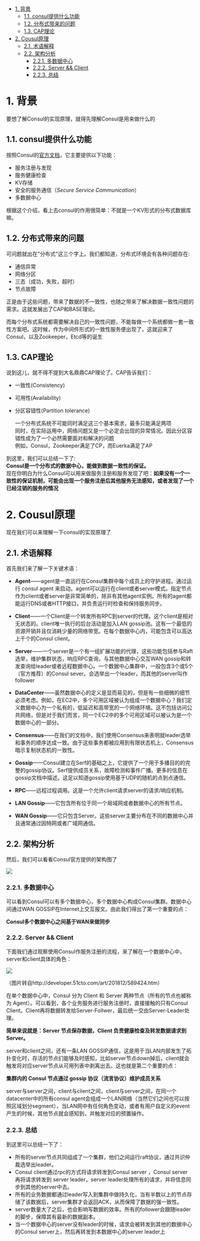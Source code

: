 <!-- TOC -->

- [1. 背景](#1-%E8%83%8C%E6%99%AF)
  - [1.1. consul提供什么功能](#11-consul%E6%8F%90%E4%BE%9B%E4%BB%80%E4%B9%88%E5%8A%9F%E8%83%BD)
  - [1.2. 分布式带来的问题](#12-%E5%88%86%E5%B8%83%E5%BC%8F%E5%B8%A6%E6%9D%A5%E7%9A%84%E9%97%AE%E9%A2%98)
  - [1.3. CAP理论](#13-cap%E7%90%86%E8%AE%BA)
- [2. Cousul原理](#2-cousul%E5%8E%9F%E7%90%86)
  - [2.1. 术语解释](#21-%E6%9C%AF%E8%AF%AD%E8%A7%A3%E9%87%8A)
  - [2.2. 架构分析](#22-%E6%9E%B6%E6%9E%84%E5%88%86%E6%9E%90)
    - [2.2.1. 多数据中心](#221-%E5%A4%9A%E6%95%B0%E6%8D%AE%E4%B8%AD%E5%BF%83)
    - [2.2.2. Server && Client](#222-server--client)
    - [2.2.3. 总结](#223-%E6%80%BB%E7%BB%93)

<!-- /TOC -->

# 1. 背景
要想了解Consul的实现原理，就得先理解Consul是用来做什么的

## 1.1. consul提供什么功能
按照Consul的[官方文档](https://www.consul.io/intro/index.html)，它主要提供以下功能：

* 服务注册与发现
* 服务健康检查
* KV存储
* 安全的服务通信（_Secure Service Communication_）
* 多数据中心

根据这个介绍，看上去consul的作用很简单：不就是一个KV形式的分布式数据库嘛。

## 1.2. 分布式带来的问题
可问题就出在"分布式"这三个字上。我们都知道，分布式环境会有各种问题存在:

* 通信异常
* 网络分区
* 三态（成功，失败，超时）
* 节点故障

正是由于这些问题，带来了数据的不一致性，也随之带来了解决数据一致性问题的需求。这就发展出了CAP和BASE理论。

而每个分布式系统都需要解决自己的一致性问题，不能每做一个系统都做一套一致性方案吧。这时候，作为中间件形式的一致性服务便出现了，这就迎来了Consul，以及Zookeeper，Etcd等的诞生

## 1.3. CAP理论
说到这儿，就不得不提到大名鼎鼎CAP理论了。CAP告诉我们：

* 一致性\(Consistency\)
* 可用性\(Availability\)
* 分区容错性\(Partition tolerance\)

  一个分布式系统不可能同时满足这三个基本需求，最多只能满足两项  
  同时，在实际运用中，网络问题又是一个必定会出现的异常情况。因此分区容错性成为了一个必然需要面对和解决的问题  
  例如，Consul，Zookeeper满足了CP，而Euerka满足了AP

到这里，我们可以总结一下了:  
**Consul是一个分布式的数据中心，能做到数据一致性的保证。**  
现在你明白为什么Consul可以用来做服务注册和服务发现了吧：**如果没有一个一致性的保证机制，可能会出现一个服务注册后其他服务无法感知，或者发现了一个已经注销的服务的情况**

# 2. Cousul原理
现在我们可以来理解一下consul的实现原理了

## 2.1. 术语解释
首先我们来了解一下关键术语：

* **Agent**——agent是一直运行在Consul集群中每个成员上的守护进程。通过运行 consul agent 来启动。agent可以运行在client或者server模式。指定节点作为client或者server是非常简单的，除非有其他agent实例。所有的agent都能运行DNS或者HTTP接口，并负责运行时检查和保持服务同步。
* **Client**——一个Client是一个转发所有RPC到server的代理。这个client是相对无状态的。client唯一执行的后台活动是加入LAN gossip池。这有一个最低的资源开销并且仅消耗少量的网络带宽。在每个数据中心内，可能包含可以高达上千个的Consul client。
* **Server**——一个server是一个有一组扩展功能的代理，这些功能包括参与Raft选举，维护集群状态，响应RPC查询，与其他数据中心交互WAN gossip和转发查询给leader或者远程数据中心。一个数据中心集群中，一般包含3个或5个（官方推荐）的Consul sever。会选举出一个leader，而其他的server叫作follower
* **DataCenter**——虽然数据中心的定义是显而易见的，但是有一些细微的细节必须考虑。例如，在EC2中，多个可用区域被认为组成一个数据中心？我们定义数据中心为一个私有的，低延迟和高带宽的一个网络环境。这不包括访问公共网络，但是对于我们而言，同一个EC2中的多个可用区域可以被认为是一个数据中心的一部分。
* **Consensus**——在我们的文档中，我们使用Consensus来表明就leader选举和事务的顺序达成一致。由于这些事务都被应用到有限状态机上，Consensus暗示复制状态机的一致性。
* **Gossip**——Consul建立在Serf的基础之上，它提供了一个用于多播目的的完整的gossip协议。Serf提供成员关系，故障检测和事件广播。更多的信息在gossip文档中描述。这足以知道gossip使用基于UDP的随机的点到点通信。
* **RPC**——远程过程调用。这是一个允许client请求server的请求/响应机制。

* **LAN Gossip**——它包含所有位于同一个局域网或者数据中心的所有节点。

* **WAN Gossip**——它只包含Server。这些server主要分布在不同的数据中心并且通常通过因特网或者广域网通信。

## 2.2. 架构分析
然后，我们可以看看Consul官方提供的架构图了

![](/assets/consul1.png)


### 2.2.1. 多数据中心
可以看到Consul可以有多个数据中心，多个数据中心构成Consul集群。数据中心间通过WAN GOSSIP在Internet上交互报文。由此我们得出了第一个重要的点：

**Consul多个数据中心之间基于WAN来做同步**

### 2.2.2. Server && Client
下面我们通过观察使用Consul作服务注册的流程，来了解在一个数据中心中，server和client具体的角色：

![](/assets/consul2.jpg)

（图片转自http://developer.51cto.com/art/201812/589424.htm）

在单个数据中心中，Consul 分为 Client 和 Server 两种节点（所有的节点也被称为 Agent）。可以看到，各个业务服务进行服务注册时，直接接触的只有Consul Client。Client再将数据转发给Server-Follwer，最后统一交由Server-Leader处理。

**简单来说就是：Server 节点保存数据，Client 负责健康检查及转发数据请求到 Server。**

server和client之间，还有一条LAN GOSSIP通信，这是用于当LAN内部发生了拓扑变化时，存活的节点们能够及时感知，比如server节点down掉后，client就会触发将对应server节点从可用列表中剥离出去。这也就是第二个重要的点：

**集群内的 Consul 节点通过 gossip 协议（流言协议）维护成员关系**

server与server之间，client与client之间，client与server之间，在同一个datacenter中的所有consul agent会组成一个LAN网络（当然它们之间也可以按照区域划分segment），当LAN网中有任何角色变动，或者有用户自定义的event产生的时候，其他节点就会感知到，并触发对应的预置操作。

### 2.2.3. 总结
到这里可以总结一下了：
* 所有的server节点共同组成了一个集群，他们之间运行raft协议，通过共识仲裁选举出leader。
* Consul client通过rpc的方式将请求转发到Consul server ，Consul server 再将请求转发到 server leader，server leader处理所有的请求，并将信息同步到其他的server中去。
* 所有的业务数据都通过leader写入到集群中做持久化，当有半数以上的节点存储了该数据后，server集群才会返回ACK，从而保障了数据的强一致性。
* server数量大了之后，也会影响写数据的效率。所有的follower会跟随leader的脚步，保障其有最新的数据副本。
* 当一个数据中心的server没有leader的时候，请求会被转发到其他的数据中心的Consul server上，然后再转发到本数据中心的server leader上



